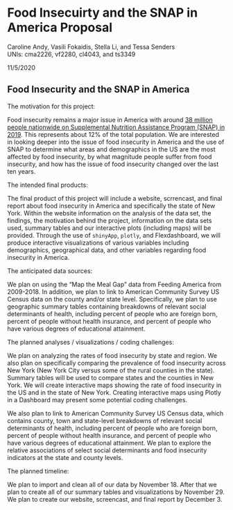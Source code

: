Food Insecuirty and the SNAP in America Proposal
================
Caroline Andy, Vasili Fokaidis, Stella Li, and Tessa Senders  
UNIs: cma2226, vf2280, cl4043, and ts3349
  
11/5/2020

## Food Insecurity and the SNAP in America

The motivation for this project: 

Food insecurity remains a major issue in America with around [38 million
people nationwide on Supplemental Nutrition Assistance Program (SNAP)
in 2019](https://www.cbpp.org/research/food-assistance/a-closer-look-at-who-benefits-from-snap-state-by-state-fact-sheets#Alabama).
This represents about 12% of the total population. We are interested in
looking deeper into the issue of food insecurity in America and the use
of SNAP to determine what areas and demographics in the US are the most
affected by food insecurity, by what magnitude people suffer from food
insecurity, and how has the issue of food insecurity changed over the
last ten years.

The intended final products:

The final product of this project will include a website, scrrencast,
and final report about food insecurity in America and specifically the
state of New York. Within the website information on the analysis of the
data set, the findings, the motivation behind the project, information
on the data sets used, summary tables and our interactive plots
(including maps) will be provided. Through the use of `shinyApp`,
`plotly`, and Flexdashboard, we will produce interactive visualizations
of various variables including demographics, geographical data, and
other variables regarding food insecurity in America.

The anticipated data sources:

We plan on using the “Map the Meal Gap” data from Feeding America from
2009-2018. In addition, we plan to link to American Community Survey US
Census data on the county and/or state level. Specifically, we plan to
use geographic summary tables containing breakdowns of relevant social
determinants of health, including percent of people who are foreign
born, percent of people without health insurance, and percent of people
who have various degrees of educational attainment.

The planned analyses / visualizations / coding challenges:

We plan on analyzing the rates of food insecurity by state and region.
We also plan on specifically comparing the prevalence of food insecurity
across New York (New York City versus some of the rural counties in the
state). Summary tables will be used to compare states and the counties
in New York. We will create interactive maps showing the rate of food
insecurity in the US and in the state of New York. Creating interactive
maps using Plotly in a Dashboard may present some potential coding
challenges.

We also plan to link to American Community Survey US Census data, which
contains county, town and state-level breakdowns of relevant social
determinants of health, including percent of people who are foreign
born, percent of people without health insurance, and percent of people
who have various degrees of educational attainment. We plan to explore
the relative associations of select social determinants and food
insecurity indicators at the state and county levels.

The planned timeline:

We plan to import and clean all of our data by November 18. After that
we plan to create all of our summary tables and visualizations by
November 29. We plan to create our website, screencast, and final report
by December 3.
